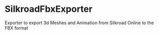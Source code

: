 # SilkroadFbxExporter
Exporter to export 3d  Meshes and Animation from Silkroad Online to the FBX format
